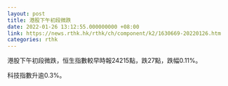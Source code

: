 ```yaml
---
layout: post
title: 港股下午初段微跌
date: 2022-01-26 13:12:55.000000000 +08:00
link: https://news.rthk.hk/rthk/ch/component/k2/1630669-20220126.htm
categories: rthk
---
```


港股下午初段微跌，恒生指數較早時報24215點，跌27點，跌幅0.11%。

科技指數升逾0.3%。
